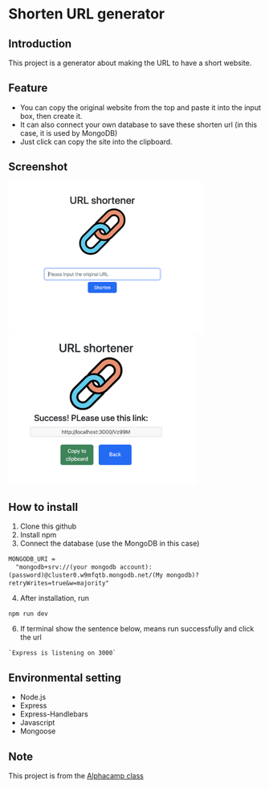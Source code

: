 # Shorten URL generator

## Introduction

This project is a generator about making the URL to have a short website.

## Feature

- You can copy the original website from the top and paste it into the input box, then create it.
- It can also connect your own database to save these shorten url (in this case, it is used by MongoDB)
- Just click can copy the site into the clipboard.

## Screenshot

<div>
  <img src=./public/image/screenshot-1.png 
  height=300px aspect-ratio: 1>
  <img src=./public/image/screenshot-2.png height=300px aspect-ratio: 1>
</div>

## How to install

1. Clone this github
2. Install npm
3. Connect the database (use the MongoDB in this case)

```
MONGODB_URI =
  "mongodb+srv://(your mongodb account):(password)@cluster0.w9mfqtb.mongodb.net/(My mongodb)?retryWrites=true&w=majority"
```

4. After installation, run

```
npm run dev
```

6. If terminal show the sentence below, means run successfully and click the url

```
`Express is listening on 3000`
```

## Environmental setting

- Node.js
- Express
- Express-Handlebars
- Javascript
- Mongoose

## Note

This project is from the [Alphacamp class](https://tw.alphacamp.co)
